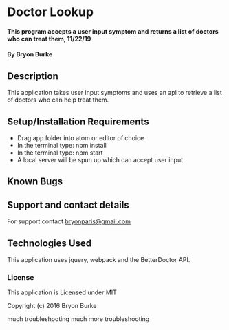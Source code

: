 # Doctor Lookup

#### This program accepts a user input symptom and returns a list of doctors who can treat them, 11/22/19

#### By Bryon Burke

## Description

This application takes user input symptoms and uses an api to retrieve a list of doctors who can help treat them.

## Setup/Installation Requirements

* Drag app folder into atom or editor of choice
* In the terminal type: npm install
* In the terminal type: npm start
* A local server will be spun up which can accept user input



## Known Bugs



## Support and contact details

For support contact bryonparis@gmail.com

## Technologies Used

This application uses jquery, webpack and the BetterDoctor API.

### License

This application is Licensed under MIT

Copyright (c) 2016 Bryon Burke

much troubleshooting much more troubleshooting
